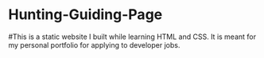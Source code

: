 # Hunting-Guiding-Page

#This is a static website I built while learning HTML and CSS. It is meant for my personal portfolio for applying to developer jobs. 
